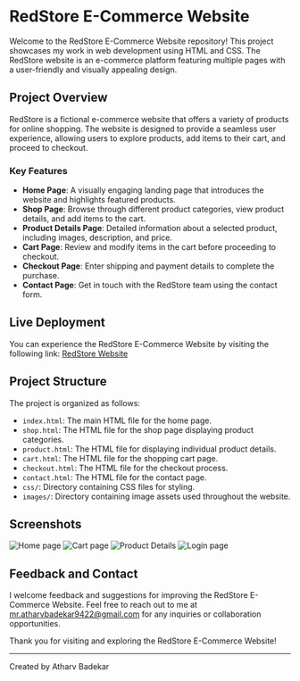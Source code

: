 # RedStore E-Commerce Website

Welcome to the RedStore E-Commerce Website repository! This project showcases my work in web development using HTML and CSS. The RedStore website is an e-commerce platform featuring multiple pages with a user-friendly and visually appealing design.

## Project Overview

RedStore is a fictional e-commerce website that offers a variety of products for online shopping. The website is designed to provide a seamless user experience, allowing users to explore products, add items to their cart, and proceed to checkout.

### Key Features

- **Home Page**: A visually engaging landing page that introduces the website and highlights featured products.
- **Shop Page**: Browse through different product categories, view product details, and add items to the cart.
- **Product Details Page**: Detailed information about a selected product, including images, description, and price.
- **Cart Page**: Review and modify items in the cart before proceeding to checkout.
- **Checkout Page**: Enter shipping and payment details to complete the purchase.
- **Contact Page**: Get in touch with the RedStore team using the contact form.

## Live Deployment

You can experience the RedStore E-Commerce Website by visiting the following link: [RedStore Website]([https://atharvbadekar.github.io/Web_development_Internship_task/](https://atharvbadekar.github.io/Web_development_Internship/))

## Project Structure

The project is organized as follows:

- `index.html`: The main HTML file for the home page.
- `shop.html`: The HTML file for the shop page displaying product categories.
- `product.html`: The HTML file for displaying individual product details.
- `cart.html`: The HTML file for the shopping cart page.
- `checkout.html`: The HTML file for the checkout process.
- `contact.html`: The HTML file for the contact page.
- `css/`: Directory containing CSS files for styling.
- `images/`: Directory containing image assets used throughout the website.

## Screenshots

![Home page](https://github.com/atharvbadekar/Web_development_Internship_task/blob/8d61d4d65579e5a0d763abb06c592036d4c46a1f/screenshots/Cart.png)
![Cart page](https://github.com/atharvbadekar/Web_development_Internship_task/blob/8d61d4d65579e5a0d763abb06c592036d4c46a1f/screenshots/Login%20page.png)
![Product Details](https://github.com/atharvbadekar/Web_development_Internship_task/blob/8d61d4d65579e5a0d763abb06c592036d4c46a1f/screenshots/Product%20details.png)
![Login page](https://github.com/atharvbadekar/Web_development_Internship_task/blob/8d61d4d65579e5a0d763abb06c592036d4c46a1f/screenshots/home.png)

## Feedback and Contact

I welcome feedback and suggestions for improving the RedStore E-Commerce Website. Feel free to reach out to me at mr.atharvbadekar9422@gmail.com for any inquiries or collaboration opportunities.

Thank you for visiting and exploring the RedStore E-Commerce Website!

---
Created by Atharv Badekar
